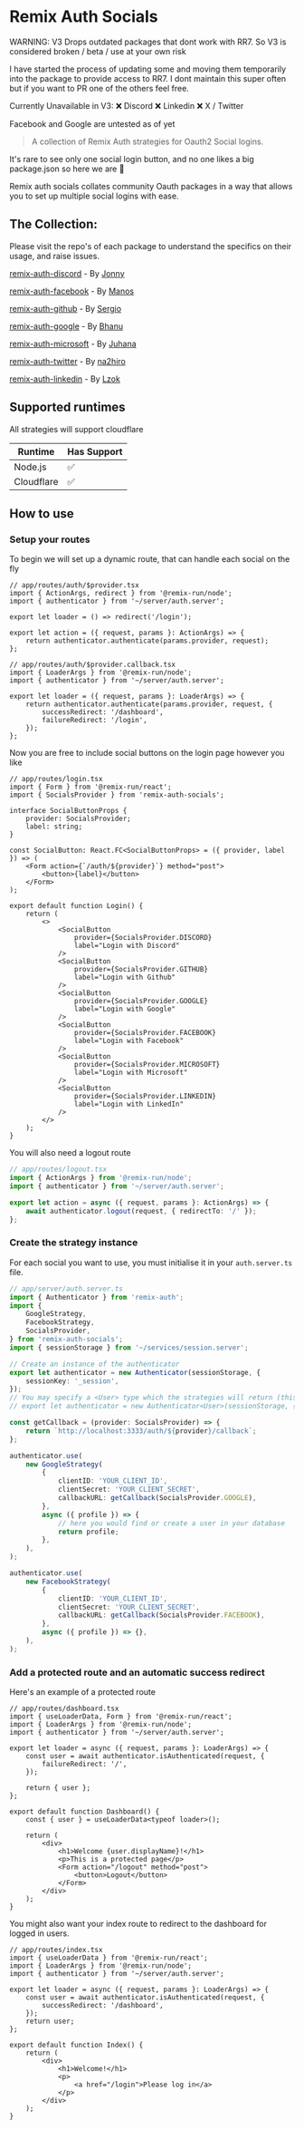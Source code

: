 # Remix Auth Socials

WARNING: V3 Drops outdated packages that dont work with RR7. So V3 is considered broken / beta / use at your own risk

I have started the process of updating some and moving them temporarily into the package to provide access to RR7. I dont maintain this super often but if you want to PR one of the others feel free.

Currently Unavailable in V3:
❌ Discord
❌ Linkedin
❌ X / Twitter

Facebook and Google are untested as of yet

> A collection of Remix Auth strategies for Oauth2 Social logins.

It's rare to see only one social login button, and no one likes a big package.json so here we are 👀

Remix auth socials collates community Oauth packages in a way that allows you to set up multiple social logins with ease.

## The Collection:

Please visit the repo's of each package to understand the specifics on their usage, and raise issues.

[remix-auth-discord](https://github.com/JonnyBnator/remix-auth-discord) - By [Jonny](https://github.com/JonnyBnator)

[remix-auth-facebook](https://github.com/manosim/remix-auth-facebook) - By [Manos](https://github.com/manosim)

[remix-auth-github](https://github.com/sergiodxa/remix-auth-github) - By [Sergio](https://github.com/sergiodxa)

[remix-auth-google](https://github.com/pbteja1998/remix-auth-google) - By [Bhanu](https://github.com/pbteja1998)

[remix-auth-microsoft](https://github.com/juhanakristian/remix-auth-microsoft) - By [Juhana](https://github.com/juhanakristian)

[remix-auth-twitter](https://github.com/na2hiro/remix-auth-twitter) - By [na2hiro](https://github.com/na2hiro)

[remix-auth-linkedin](https://github.com/Lzok/remix-auth-linkedin) - By [Lzok](https://github.com/Lzok)

## Supported runtimes

All strategies will support cloudflare

| Runtime    | Has Support |
| ---------- | ----------- |
| Node.js    | ✅          |
| Cloudflare | ✅          |

## How to use

### Setup your routes

To begin we will set up a dynamic route, that can handle each social on the fly

```tsx
// app/routes/auth/$provider.tsx
import { ActionArgs, redirect } from '@remix-run/node';
import { authenticator } from '~/server/auth.server';

export let loader = () => redirect('/login');

export let action = ({ request, params }: ActionArgs) => {
	return authenticator.authenticate(params.provider, request);
};
```

```tsx
// app/routes/auth/$provider.callback.tsx
import { LoaderArgs } from '@remix-run/node';
import { authenticator } from '~/server/auth.server';

export let loader = ({ request, params }: LoaderArgs) => {
	return authenticator.authenticate(params.provider, request, {
		successRedirect: '/dashboard',
		failureRedirect: '/login',
	});
};
```

Now you are free to include social buttons on the login page however you like

```tsx
// app/routes/login.tsx
import { Form } from '@remix-run/react';
import { SocialsProvider } from 'remix-auth-socials';

interface SocialButtonProps {
	provider: SocialsProvider;
	label: string;
}

const SocialButton: React.FC<SocialButtonProps> = ({ provider, label }) => (
	<Form action={`/auth/${provider}`} method="post">
		<button>{label}</button>
	</Form>
);

export default function Login() {
	return (
		<>
			<SocialButton
				provider={SocialsProvider.DISCORD}
				label="Login with Discord"
			/>
			<SocialButton
				provider={SocialsProvider.GITHUB}
				label="Login with Github"
			/>
			<SocialButton
				provider={SocialsProvider.GOOGLE}
				label="Login with Google"
			/>
			<SocialButton
				provider={SocialsProvider.FACEBOOK}
				label="Login with Facebook"
			/>
			<SocialButton
				provider={SocialsProvider.MICROSOFT}
				label="Login with Microsoft"
			/>
			<SocialButton
				provider={SocialsProvider.LINKEDIN}
				label="Login with LinkedIn"
			/>
		</>
	);
}
```

You will also need a logout route

```ts
// app/routes/logout.tsx
import { ActionArgs } from '@remix-run/node';
import { authenticator } from '~/server/auth.server';

export let action = async ({ request, params }: ActionArgs) => {
	await authenticator.logout(request, { redirectTo: '/' });
};
```

### Create the strategy instance

For each social you want to use, you must initialise it in your `auth.server.ts` file.

```ts
// app/server/auth.server.ts
import { Authenticator } from 'remix-auth';
import {
	GoogleStrategy,
	FacebookStrategy,
	SocialsProvider,
} from 'remix-auth-socials';
import { sessionStorage } from '~/services/session.server';

// Create an instance of the authenticator
export let authenticator = new Authenticator(sessionStorage, {
	sessionKey: '_session',
});
// You may specify a <User> type which the strategies will return (this will be stored in the session)
// export let authenticator = new Authenticator<User>(sessionStorage, { sessionKey: '_session' });

const getCallback = (provider: SocialsProvider) => {
	return `http://localhost:3333/auth/${provider}/callback`;
};

authenticator.use(
	new GoogleStrategy(
		{
			clientID: 'YOUR_CLIENT_ID',
			clientSecret: 'YOUR_CLIENT_SECRET',
			callbackURL: getCallback(SocialsProvider.GOOGLE),
		},
		async ({ profile }) => {
			// here you would find or create a user in your database
			return profile;
		},
	),
);

authenticator.use(
	new FacebookStrategy(
		{
			clientID: 'YOUR_CLIENT_ID',
			clientSecret: 'YOUR_CLIENT_SECRET',
			callbackURL: getCallback(SocialsProvider.FACEBOOK),
		},
		async ({ profile }) => {},
	),
);
```

### Add a protected route and an automatic success redirect

Here's an example of a protected route

```tsx
// app/routes/dashboard.tsx
import { useLoaderData, Form } from '@remix-run/react';
import { LoaderArgs } from '@remix-run/node';
import { authenticator } from '~/server/auth.server';

export let loader = async ({ request, params }: LoaderArgs) => {
	const user = await authenticator.isAuthenticated(request, {
		failureRedirect: '/',
	});

	return { user };
};

export default function Dashboard() {
	const { user } = useLoaderData<typeof loader>();

	return (
		<div>
			<h1>Welcome {user.displayName}!</h1>
			<p>This is a protected page</p>
			<Form action="/logout" method="post">
				<button>Logout</button>
			</Form>
		</div>
	);
}
```

You might also want your index route to redirect to the dashboard for logged in users.

```tsx
// app/routes/index.tsx
import { useLoaderData } from '@remix-run/react';
import { LoaderArgs } from '@remix-run/node';
import { authenticator } from '~/server/auth.server';

export let loader = async ({ request, params }: LoaderArgs) => {
	const user = await authenticator.isAuthenticated(request, {
		successRedirect: '/dashboard',
	});
	return user;
};

export default function Index() {
	return (
		<div>
			<h1>Welcome!</h1>
			<p>
				<a href="/login">Please log in</a>
			</p>
		</div>
	);
}
```
